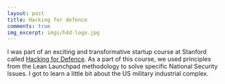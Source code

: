 ```yaml
---
layout: post
title: Hacking for defence
comments: true
img_excerpt: imgs/h4d-logo.jpg
---
```


I was part of an exciting and transformative startup course at Stanford called [Hacking for Defence](h4d-logo.jpg). As a part of this course, we used principles from the Lean Launchpad methodology to solve specific National Security Issues. I got to learn a little bit about the US military industrial complex.